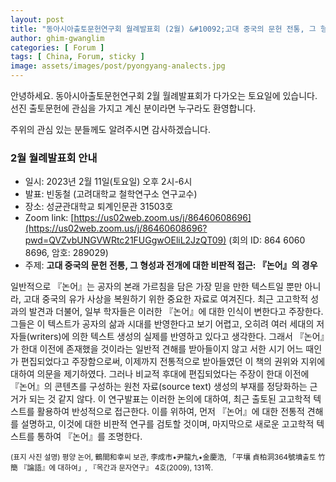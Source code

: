 ```yaml
---
layout: post
title: "동아시아출토문헌연구회 월례발표회 (2월) &#10092;고대 중국의 문헌 전통, 그 형성과 전개에 대한 비판적 접근: 『논어』의 경우&#10093;"
author: ghim-gwanglim
categories: [ Forum ]
tags: [ China, Forum, sticky ]
image: assets/images/post/pyongyang-analects.jpg
---
```


안녕하세요. 동아시아출토문헌연구회 2월 월례발표회가 다가오는 토요일에 있습니다. 
선진 출토문헌에 관심을 가지고 계신 분이라면 누구라도 환영합니다. 

주위의 관심 있는 분들께도 알려주시면 감사하겠습니다.

### 2월 월례발표회 안내
- 일시: 2023년 2월 11일(토요일) 오후 2시-6시
- 발표: 빈동철 (고려대학교 철학연구소 연구교수)
- 장소: 성균관대학교 퇴계인문관 31503호
- Zoom link: [https://us02web.zoom.us/j/86460608696](https://us02web.zoom.us/j/86460608696?pwd=QVZvbUNGVWRtc21FUGgwOEliL2JzQT09)
  (회의 ID: 864 6060 8696, 암호: 289029)
- 주제: __고대 중국의 문헌 전통, 그 형성과 전개에 대한 비판적 접근: 『논어』의 경우__

일반적으로 『논어』는 공자의 본래 가르침을 담은 가장 믿을 만한 텍스트일 뿐만 아니라, 고대 중국의 유가 사상을 복원하기 위한 중요한 자료로 여겨진다. 최근 고고학적 성과의 발견과 더불어, 일부 학자들은 이러한 『논어』에 대한 인식이 변한다고 주장한다. 그들은 이 텍스트가 공자의 삶과 시대를 반영한다고 보기 어렵고, 오히려 여러 세대의 저자들(writers)에 의한 텍스트 생성의 실제를 반영하고 있다고 생각한다. 그래서 『논어』가 한대 이전에 존재했을 것이라는 일반적 견해를 받아들이지 않고 서한 시기 어느 때인가 편집되었다고 주장함으로써, 이제까지 전통적으로 받아들였던 이 책의 권위와 지위에 대하여 의문을 제기하였다. 그러나 비교적 후대에 편집되었다는 주장이 한대 이전에 『논어』의 콘텐츠를 구성하는 원천 자료(source text) 생성의 부재를 정당화하는 근거가 되는 것 같지 않다. 이 연구발표는 이러한 논의에 대하여, 최근 출토된 고고학적 텍스트를 활용하여 반성적으로 접근한다. 이를 위하여, 먼저 『논어』에 대한 전통적 견해를 설명하고, 이것에 대한 비판적 연구를 검토할 것이며, 마지막으로 새로운 고고학적 텍스트를 통하여 『논어』를 조명한다.


<span class="text-muted"><small>(표지 사진 설명)
평양 논어, 鶴間和幸씨 보관, 李成市•尹龍九•金慶浩, 「平壤 貞柏洞364號墳출토 竹簡 『論語』에 대하여」, 『목간과 문자연구』 4호(2009), 131쪽.
</small></span>
